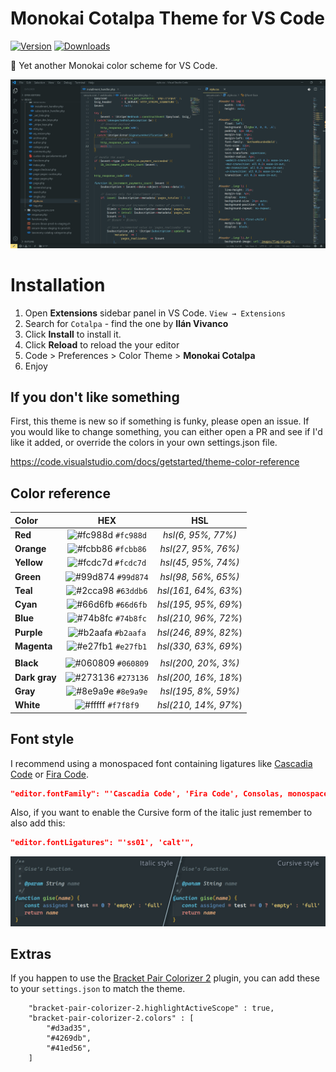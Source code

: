 # Monokai Cotalpa Theme for VS Code

[![Version](https://img.shields.io/visual-studio-marketplace/v/ilanvivanco.cotalpa?labelColor=545f62&color=6b7678&style=flat-square&label=Version)](https://marketplace.visualstudio.com/items?itemName=ilanvivanco.cotalpa) [![Downloads](https://img.shields.io/visual-studio-marketplace/d/ilanvivanco.cotalpa?labelColor=545f62&color=6b7678&style=flat-square&label=Downloads)](https://marketplace.visualstudio.com/items?itemName=ilanvivanco.cotalpa)

🎨 Yet another Monokai color scheme for VS Code.

![Preview](https://raw.githubusercontent.com/IlanVivanco/monokai-cotalpa/master/images/screenshot.png)

# Installation

1. Open **Extensions** sidebar panel in VS Code. `View → Extensions`
2. Search for `Cotalpa` - find the one by **Ilán Vivanco**
3. Click **Install** to install it.
4. Click **Reload** to reload the your editor
5. Code > Preferences > Color Theme > **Monokai Cotalpa**
6. Enjoy

## If you don't like something

First, this theme is new so if something is funky, please open an issue.
If you would like to change something, you can either open a PR and see if I'd like it added, or override the colors in your own settings.json file.

https://code.visualstudio.com/docs/getstarted/theme-color-reference

## Color reference

| Color         |                                    HEX                                    |         HSL          |
| :------------ | :-----------------------------------------------------------------------: | :------------------: |
| **Red**       | ![#fc988d](https://via.placeholder.com/15/fc988d/fc988d.png) `#fc988d` |  _hsl(6, 95%, 77%)_  |
| **Orange**    | ![#fcbb86](https://via.placeholder.com/15/fcbb86/fcbb86.png) `#fcbb86` | _hsl(27, 95%, 76%)_  |
| **Yellow**    | ![#fcdc7d](https://via.placeholder.com/15/fcdc7d/fcdc7d.png) `#fcdc7d` | _hsl(45, 95%, 74%)_  |
| **Green**     | ![#99d874](https://via.placeholder.com/15/99d874/99d874.png) `#99d874` | _hsl(98, 56%, 65%)_  |
| **Teal**      | ![#2cca98](https://via.placeholder.com/15/2cca98/2cca98.png) `#63ddb6` | _hsl(161, 64%, 63%_) |
| **Cyan**      | ![#66d6fb](https://via.placeholder.com/15/66d6fb/66d6fb.png) `#66d6fb` | _hsl(195, 95%, 69%_) |
| **Blue**      | ![#74b8fc](https://via.placeholder.com/15/74b8fc/74b8fc.png) `#74b8fc` | _hsl(210, 96%, 72%_) |
| **Purple**    | ![#b2aafa](https://via.placeholder.com/15/b2aafa/b2aafa.png) `#b2aafa` | _hsl(246, 89%, 82%_) |
| **Magenta**   | ![#e27fb1](https://via.placeholder.com/15/e27fb1/e27fb1.png) `#e27fb1` | _hsl(330, 63%, 69%_) |
|               |                                                                           |                      |
| **Black**     | ![#060809](https://via.placeholder.com/15/060809/060809.png) `#060809` | _hsl(200, 20%, 3%)_  |
| **Dark gray** | ![#273136](https://via.placeholder.com/15/273136/273136.png) `#273136` | _hsl(200, 16%, 18%_) |
| **Gray**      | ![#8e9a9e](https://via.placeholder.com/15/8e9a9e/8e9a9e.png) `#8e9a9e` | _hsl(195, 8%, 59%)_  |
| **White**     | ![#fffff](https://via.placeholder.com/15/ffffff/ffffff.png) `#f7f8f9`  | _hsl(210, 14%, 97%_) |

## Font style

I recommend using a monospaced font containing ligatures like [Cascadia Code](https://github.com/microsoft/cascadia-code) or [Fira Code](https://github.com/tonsky/FiraCode).

```json
"editor.fontFamily": "'Cascadia Code', 'Fira Code', Consolas, monospace",
```

Also, if you want to enable the Cursive form of the italic just remember to also add this:

```json
"editor.fontLigatures": "'ss01', 'calt'",
```

![Italic style](https://raw.githubusercontent.com/IlanVivanco/monokai-cotalpa/master/images/italic.jpg)

## Extras

If you happen to use the [Bracket Pair Colorizer 2](https://github.com/CoenraadS/Bracket-Pair-Colorizer-2) plugin, you can add these to your `settings.json` to match the theme.

```
    "bracket-pair-colorizer-2.highlightActiveScope" : true,
    "bracket-pair-colorizer-2.colors" : [
        "#d3ad35",
        "#4269db",
        "#41ed56",
    ]
```
